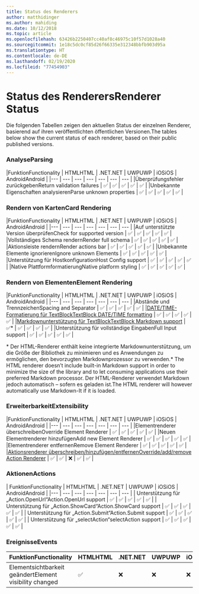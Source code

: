 ```yaml
---
title: Status des Renderers
author: matthidinger
ms.author: mahiding
ms.date: 10/12/2018
ms.topic: article
ms.openlocfilehash: 63426b2250407cc40af8c46975c10f57d1028a40
ms.sourcegitcommit: 1e18c5dc0cf85d26f66335e312348bbfb903d95a
ms.translationtype: HT
ms.contentlocale: de-DE
ms.lasthandoff: 02/19/2020
ms.locfileid: "77454903"
---
```

# <a name="renderer-status"></a><span data-ttu-id="4be55-102">Status des Renderers</span><span class="sxs-lookup"><span data-stu-id="4be55-102">Renderer Status</span></span>
<span data-ttu-id="4be55-103">Die folgenden Tabellen zeigen den aktuellen Status der einzelnen Renderer, basierend auf ihren veröffentlichten öffentlichen Versionen.</span><span class="sxs-lookup"><span data-stu-id="4be55-103">The tables below show the current status of each renderer, based on their public published versions.</span></span>

### <a name="parsing"></a><span data-ttu-id="4be55-104">Analyse</span><span class="sxs-lookup"><span data-stu-id="4be55-104">Parsing</span></span>

|<span data-ttu-id="4be55-105">Funktion</span><span class="sxs-lookup"><span data-stu-id="4be55-105">Functionality</span></span> | <span data-ttu-id="4be55-106">HTML</span><span class="sxs-lookup"><span data-stu-id="4be55-106">HTML</span></span> | <span data-ttu-id="4be55-107">.NET</span><span class="sxs-lookup"><span data-stu-id="4be55-107">.NET</span></span> | <span data-ttu-id="4be55-108">UWP</span><span class="sxs-lookup"><span data-stu-id="4be55-108">UWP</span></span> | <span data-ttu-id="4be55-109">iOS</span><span class="sxs-lookup"><span data-stu-id="4be55-109">iOS</span></span> | <span data-ttu-id="4be55-110">Android</span><span class="sxs-lookup"><span data-stu-id="4be55-110">Android</span></span> |
|--- | --- | --- | --- | --- | --- | --- |
|<span data-ttu-id="4be55-111">Überprüfungsfehler zurückgeben</span><span class="sxs-lookup"><span data-stu-id="4be55-111">Return validation failures</span></span> | ✅ | ✅ | ✅ | ✅ | ✅ |
|<span data-ttu-id="4be55-112">Unbekannte Eigenschaften analysieren</span><span class="sxs-lookup"><span data-stu-id="4be55-112">Parse unknown properties</span></span> | ✅ | ✅ | ✅ | ✅ | ✅ |

### <a name="card-rendering"></a><span data-ttu-id="4be55-113">Rendern von Karten</span><span class="sxs-lookup"><span data-stu-id="4be55-113">Card Rendering</span></span>

|<span data-ttu-id="4be55-114">Funktion</span><span class="sxs-lookup"><span data-stu-id="4be55-114">Functionality</span></span> | <span data-ttu-id="4be55-115">HTML</span><span class="sxs-lookup"><span data-stu-id="4be55-115">HTML</span></span> | <span data-ttu-id="4be55-116">.NET</span><span class="sxs-lookup"><span data-stu-id="4be55-116">.NET</span></span> | <span data-ttu-id="4be55-117">UWP</span><span class="sxs-lookup"><span data-stu-id="4be55-117">UWP</span></span> | <span data-ttu-id="4be55-118">iOS</span><span class="sxs-lookup"><span data-stu-id="4be55-118">iOS</span></span> | <span data-ttu-id="4be55-119">Android</span><span class="sxs-lookup"><span data-stu-id="4be55-119">Android</span></span> |
|--- | --- | --- | --- | --- | --- | --- |
|<span data-ttu-id="4be55-120">Auf unterstützte Version überprüfen</span><span class="sxs-lookup"><span data-stu-id="4be55-120">Check for supported version</span></span> | ✅ | ✅ | ✅ | ✅ | ✅  |
|<span data-ttu-id="4be55-121">Vollständiges Schema rendern</span><span class="sxs-lookup"><span data-stu-id="4be55-121">Render full schema</span></span> | ✅ | ✅ | ✅ | ✅ | ✅ |
|<span data-ttu-id="4be55-122">Aktionsleiste rendern</span><span class="sxs-lookup"><span data-stu-id="4be55-122">Render actions bar</span></span> | ✅ | ✅ | ✅ | ✅ | ✅ |
|<span data-ttu-id="4be55-123">Unbekannte Elemente ignorieren</span><span class="sxs-lookup"><span data-stu-id="4be55-123">Ignore unknown Elements</span></span> | ✅ | ✅ | ✅ | ✅ | ✅ |
|<span data-ttu-id="4be55-124">Unterstützung für Hostkonfiguration</span><span class="sxs-lookup"><span data-stu-id="4be55-124">Host Config support</span></span> | ✅ | ✅ | ✅ | ✅ | ✅ |
|<span data-ttu-id="4be55-125">Native Plattformformatierung</span><span class="sxs-lookup"><span data-stu-id="4be55-125">Native platform styling</span></span> | ✅ | ✅ | ✅ | ✅ | ✅ |

### <a name="element-rendering"></a><span data-ttu-id="4be55-126">Rendern von Elementen</span><span class="sxs-lookup"><span data-stu-id="4be55-126">Element Rendering</span></span>

|<span data-ttu-id="4be55-127">Funktion</span><span class="sxs-lookup"><span data-stu-id="4be55-127">Functionality</span></span> | <span data-ttu-id="4be55-128">HTML</span><span class="sxs-lookup"><span data-stu-id="4be55-128">HTML</span></span> | <span data-ttu-id="4be55-129">.NET</span><span class="sxs-lookup"><span data-stu-id="4be55-129">.NET</span></span> | <span data-ttu-id="4be55-130">UWP</span><span class="sxs-lookup"><span data-stu-id="4be55-130">UWP</span></span> | <span data-ttu-id="4be55-131">iOS</span><span class="sxs-lookup"><span data-stu-id="4be55-131">iOS</span></span> | <span data-ttu-id="4be55-132">Android</span><span class="sxs-lookup"><span data-stu-id="4be55-132">Android</span></span> |
|--- | --- | --- | --- | --- | --- | --- |
|<span data-ttu-id="4be55-133">Abstände und Trennzeichen</span><span class="sxs-lookup"><span data-stu-id="4be55-133">Spacing and Separator</span></span> | ✅ | ✅ | ✅ | ✅ | ✅ |
|[<span data-ttu-id="4be55-134">DATE/TIME-Formatierung für TextBlock</span><span class="sxs-lookup"><span data-stu-id="4be55-134">TextBlock DATE/TIME formatting</span></span>](../authoring-cards/text-features.md#datetime-formatting-and-localization) | ✅ | ✅ | ✅ | ✅ | ✅ |
|[<span data-ttu-id="4be55-135">Markdownunterstützung für TextBlock</span><span class="sxs-lookup"><span data-stu-id="4be55-135">TextBlock Markdown support</span></span>](../authoring-cards/text-features.md#markdown) | ✅* | ✅ | ✅ | ✅ | ✅ |
|<span data-ttu-id="4be55-136">Unterstützung für vollständige Eingaben</span><span class="sxs-lookup"><span data-stu-id="4be55-136">Full Input support</span></span> | ✅ | ✅ | ✅ | ✅ | ✅ |

<span data-ttu-id="4be55-137">\* Der HTML-Renderer enthält keine integrierte Markdownunterstützung, um die Größe der Bibliothek zu minimieren und es Anwendungen zu ermöglichen, den bevorzugten Markdownprozessor zu verwenden.</span><span class="sxs-lookup"><span data-stu-id="4be55-137">\* The HTML renderer doesn’t include built-in Markdown support in order to minimize the size of the library and to let consuming applications use their preferred Markdown processor.</span></span> <span data-ttu-id="4be55-138">Der HTML-Renderer verwendet Markdown jedoch automatisch – sofern es geladen ist.</span><span class="sxs-lookup"><span data-stu-id="4be55-138">The HTML renderer will however automatically use Markdown-It if it is loaded.</span></span>

### <a name="extensibility"></a><span data-ttu-id="4be55-139">Erweiterbarkeit</span><span class="sxs-lookup"><span data-stu-id="4be55-139">Extensibility</span></span>

|<span data-ttu-id="4be55-140">Funktion</span><span class="sxs-lookup"><span data-stu-id="4be55-140">Functionality</span></span> | <span data-ttu-id="4be55-141">HTML</span><span class="sxs-lookup"><span data-stu-id="4be55-141">HTML</span></span> | <span data-ttu-id="4be55-142">.NET</span><span class="sxs-lookup"><span data-stu-id="4be55-142">.NET</span></span> | <span data-ttu-id="4be55-143">UWP</span><span class="sxs-lookup"><span data-stu-id="4be55-143">UWP</span></span> | <span data-ttu-id="4be55-144">iOS</span><span class="sxs-lookup"><span data-stu-id="4be55-144">iOS</span></span> | <span data-ttu-id="4be55-145">Android</span><span class="sxs-lookup"><span data-stu-id="4be55-145">Android</span></span> |
|--- | --- | --- | --- | --- | --- | --- |
|<span data-ttu-id="4be55-146">Elementrenderer überschreiben</span><span class="sxs-lookup"><span data-stu-id="4be55-146">Override Element Renderer</span></span> | ✅ | ✅ | ✅ | ✅ | ✅ |
|<span data-ttu-id="4be55-147">Neuen Elementrenderer hinzufügen</span><span class="sxs-lookup"><span data-stu-id="4be55-147">Add new Element Renderer</span></span> | ✅ | ✅ | ✅ | ✅ | ✅ |
|<span data-ttu-id="4be55-148">Elementrenderer entfernen</span><span class="sxs-lookup"><span data-stu-id="4be55-148">Remove Element Renderer</span></span> | ✅ | ✅ | ✅ | ✅ | ✅ |
|[<span data-ttu-id="4be55-149">Aktionsrenderer überschreiben/hinzufügen/entfernen</span><span class="sxs-lookup"><span data-stu-id="4be55-149">Override/add/remove Action Renderer</span></span>](https://github.com/Microsoft/AdaptiveCards/issues/1671) | ✅ | ✅ | ❌ | ✅ | ✅ |

### <a name="actions"></a><span data-ttu-id="4be55-150">Aktionen</span><span class="sxs-lookup"><span data-stu-id="4be55-150">Actions</span></span>

| <span data-ttu-id="4be55-151">Funktion</span><span class="sxs-lookup"><span data-stu-id="4be55-151">Functionality</span></span> | <span data-ttu-id="4be55-152">HTML</span><span class="sxs-lookup"><span data-stu-id="4be55-152">HTML</span></span> | <span data-ttu-id="4be55-153">.NET</span><span class="sxs-lookup"><span data-stu-id="4be55-153">.NET</span></span> | <span data-ttu-id="4be55-154">UWP</span><span class="sxs-lookup"><span data-stu-id="4be55-154">UWP</span></span> | <span data-ttu-id="4be55-155">iOS</span><span class="sxs-lookup"><span data-stu-id="4be55-155">iOS</span></span> | <span data-ttu-id="4be55-156">Android</span><span class="sxs-lookup"><span data-stu-id="4be55-156">Android</span></span> |
|--- | --- | --- | --- | --- | --- | --- |
| <span data-ttu-id="4be55-157">Unterstützung für „Action.OpenUrl“</span><span class="sxs-lookup"><span data-stu-id="4be55-157">Action.OpenUrl support</span></span> | ✅ | ✅ | ✅ | ✅ | ✅  |
| <span data-ttu-id="4be55-158">Unterstützung für „Action.ShowCard“</span><span class="sxs-lookup"><span data-stu-id="4be55-158">Action.ShowCard support</span></span>  | ✅ | ✅ | ✅ | ✅ | ✅ |
| <span data-ttu-id="4be55-159">Unterstützung für „Action.Submit“</span><span class="sxs-lookup"><span data-stu-id="4be55-159">Action.Submit support</span></span>  | ✅ | ✅ | ✅ | ✅ | ✅  |
| <span data-ttu-id="4be55-160">Unterstützung für „selectAction“</span><span class="sxs-lookup"><span data-stu-id="4be55-160">selectAction support</span></span> | ✅ | ✅ | ✅ | ✅ | ✅ |

### <a name="events"></a><span data-ttu-id="4be55-161">Ereignisse</span><span class="sxs-lookup"><span data-stu-id="4be55-161">Events</span></span>

|       <span data-ttu-id="4be55-162">Funktion</span><span class="sxs-lookup"><span data-stu-id="4be55-162">Functionality</span></span>        | <span data-ttu-id="4be55-163">HTML</span><span class="sxs-lookup"><span data-stu-id="4be55-163">HTML</span></span> | <span data-ttu-id="4be55-164">.NET</span><span class="sxs-lookup"><span data-stu-id="4be55-164">.NET</span></span> | <span data-ttu-id="4be55-165">UWP</span><span class="sxs-lookup"><span data-stu-id="4be55-165">UWP</span></span> | <span data-ttu-id="4be55-166">iOS</span><span class="sxs-lookup"><span data-stu-id="4be55-166">iOS</span></span> | <span data-ttu-id="4be55-167">Android</span><span class="sxs-lookup"><span data-stu-id="4be55-167">Android</span></span> | 
|----------------------------|------|------|-----|-----|---------|
| <span data-ttu-id="4be55-168">Elementsichtbarkeit geändert</span><span class="sxs-lookup"><span data-stu-id="4be55-168">Element visibility changed</span></span> |  ✅   |  ❌   |  ❌  |  ❌  | ❌ |


